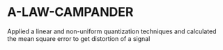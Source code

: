 # A-LAW-CAMPANDER
Applied a linear and non-uniform quantization techniques and calculated the mean square error to get distortion of a signal

